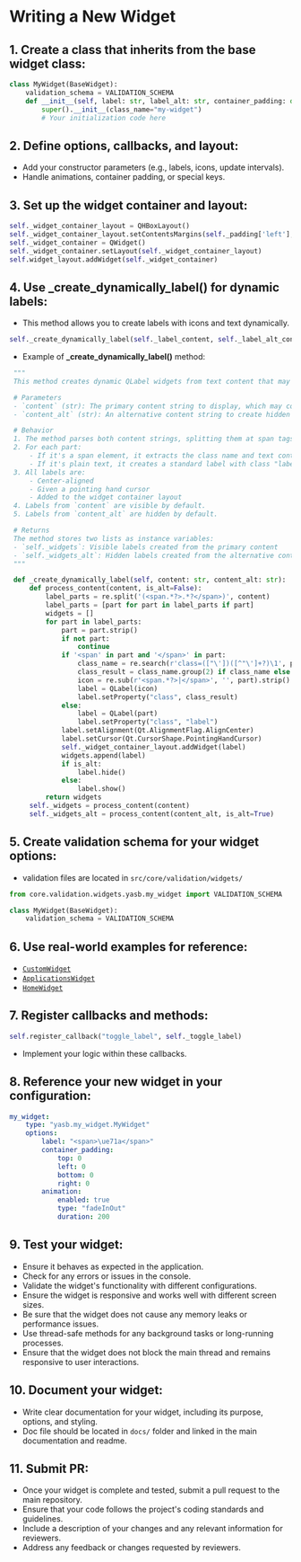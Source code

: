 # Writing a New Widget

## 1. Create a class that inherits from the base widget class:

```py
class MyWidget(BaseWidget):
    validation_schema = VALIDATION_SCHEMA
    def __init__(self, label: str, label_alt: str, container_padding: dict[str, int], animation: dict[str, str]):
        super().__init__(class_name="my-widget")
        # Your initialization code here
```

## 2. Define options, callbacks, and layout:

-   Add your constructor parameters (e.g., labels, icons, update intervals).
-   Handle animations, container padding, or special keys.

## 3. Set up the widget container and layout:

```py
self._widget_container_layout = QHBoxLayout()
self._widget_container_layout.setContentsMargins(self._padding['left'], self._padding['top'], self._padding['right'], self._padding['bottom'])
self._widget_container = QWidget()
self._widget_container.setLayout(self._widget_container_layout)
self.widget_layout.addWidget(self._widget_container)
```

## 4. Use **\_create_dynamically_label()** for dynamic labels:

-   This method allows you to create labels with icons and text dynamically.

```py
self._create_dynamically_label(self._label_content, self._label_alt_content)
```

-   Example of **\_create_dynamically_label()** method:

```py
 """
 This method creates dynamic QLabel widgets from text content that may include HTML span elements.

 # Parameters
 - `content` (str): The primary content string to display, which may contain HTML spans with class attributes.
 - `content_alt` (str): An alternative content string to create hidden labels for later use.

 # Behavior
 1. The method parses both content strings, splitting them at span tags.
 2. For each part:
     - If it's a span element, it extracts the class name and text content.
     - If it's plain text, it creates a standard label with class "label".
 3. All labels are:
     - Center-aligned
     - Given a pointing hand cursor
     - Added to the widget container layout
 4. Labels from `content` are visible by default.
 5. Labels from `content_alt` are hidden by default.

 # Returns
 The method stores two lists as instance variables:
 - `self._widgets`: Visible labels created from the primary content
 - `self._widgets_alt`: Hidden labels created from the alternative content
 """

 def _create_dynamically_label(self, content: str, content_alt: str):
     def process_content(content, is_alt=False):
         label_parts = re.split('(<span.*?>.*?</span>)', content)
         label_parts = [part for part in label_parts if part]
         widgets = []
         for part in label_parts:
             part = part.strip()
             if not part:
                 continue
             if '<span' in part and '</span>' in part:
                 class_name = re.search(r'class=(["\'])([^"\']+?)\1', part)
                 class_result = class_name.group(2) if class_name else 'icon'
                 icon = re.sub(r'<span.*?>|</span>', '', part).strip()
                 label = QLabel(icon)
                 label.setProperty("class", class_result)
             else:
                 label = QLabel(part)
                 label.setProperty("class", "label")
             label.setAlignment(Qt.AlignmentFlag.AlignCenter)
             label.setCursor(Qt.CursorShape.PointingHandCursor)
             self._widget_container_layout.addWidget(label)
             widgets.append(label)
             if is_alt:
                 label.hide()
             else:
                 label.show()
         return widgets
     self._widgets = process_content(content)
     self._widgets_alt = process_content(content_alt, is_alt=True)
```

## 5. Create validation schema for your widget options:

-   validation files are located in `src/core/validation/widgets/`

```py
from core.validation.widgets.yasb.my_widget import VALIDATION_SCHEMA

class MyWidget(BaseWidget):
    validation_schema = VALIDATION_SCHEMA
```

## 6. Use real-world examples for reference:

-   [`CustomWidget`](src/core/widgets/yasb/custom.py)
-   [`ApplicationsWidget`](src/core/widgets/yasb/applications.py)
-   [`HomeWidget`](src/core/widgets/yasb/home.py)

## 7. Register callbacks and methods:

```py
self.register_callback("toggle_label", self._toggle_label)
```

-   Implement your logic within these callbacks.

## 8. Reference your new widget in your configuration:

```yaml
my_widget:
    type: "yasb.my_widget.MyWidget"
    options:
        label: "<span>\ue71a</span>"
        container_padding:
            top: 0
            left: 0
            bottom: 0
            right: 0
        animation:
            enabled: true
            type: "fadeInOut"
            duration: 200
```

## 9. Test your widget:

-   Ensure it behaves as expected in the application.
-   Check for any errors or issues in the console.
-   Validate the widget's functionality with different configurations.
-   Ensure the widget is responsive and works well with different screen sizes.
-   Be sure that the widget does not cause any memory leaks or performance issues.
-   Use thread-safe methods for any background tasks or long-running processes.
-   Ensure that the widget does not block the main thread and remains responsive to user interactions.

## 10. Document your widget:

-   Write clear documentation for your widget, including its purpose, options, and styling.
-   Doc file should be located in `docs/` folder and linked in the main documentation and readme.

## 11. Submit PR:

-   Once your widget is complete and tested, submit a pull request to the main repository.
-   Ensure that your code follows the project's coding standards and guidelines.
-   Include a description of your changes and any relevant information for reviewers.
-   Address any feedback or changes requested by reviewers.
